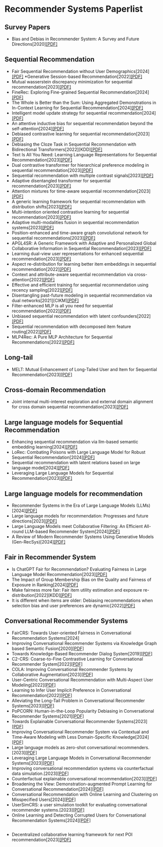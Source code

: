# Recommender Systems Paperlist

## Survey Papers
* Bias and Debias in Recommender System: A Survey and Future Directions[2020][[PDF]](https://dl.acm.org/doi/pdf/10.1145/3564284)
## Sequential Recommendation
* Fair Sequential Recommendation without User Demographics[2024][[PDF]](https://dl.acm.org/doi/pdf/10.1145/3626772.3657703)
*Generative Session-based Recommendation[2022][[PDF]](https://dl.acm.org/doi/pdf/10.1145/3485447.3512095)
* Mutual wasserstein discrepancy minimization for sequential recommendation[2023][[PDF]](https://dl.acm.org/doi/pdf/10.1145/3543507.3583529)
* FineRec: Exploring Fine-grained Sequential Recommendation[2024][[PDF]](https://dl.acm.org/doi/pdf/10.1145/3626772.3657761)
* The Whole is Better than the Sum: Using Aggregated Demonstrations in In-Context Learning for Sequential Recommendation[2024][[PDF]](https://arxiv.org/pdf/2403.10135)
* Intelligent model update strategy for sequential recommendation[2024][[PDF]](https://dl.acm.org/doi/pdf/10.1145/3589334.3645316)
* An attentive inductive bias for sequential recommendation beyond the self-attention[2024][[PDF]](https://ojs.aaai.org/index.php/AAAI/article/view/28747/29438)
* Debiased contrastive learning for sequential recommendation[2023][[PDF]](https://dl.acm.org/doi/pdf/10.1145/3543507.3583361)
* Debiasing the Cloze Task in Sequential Recommendation with Bidirectional Transformers[2022][KDD][[PDF]](https://dl.acm.org/doi/pdf/10.1145/3534678.3539430)
* Text Is All You Need: Learning Language Representations for Sequential Recommendation[2023][[PDF]](https://dl.acm.org/doi/pdf/10.1145/3580305.3599519)
* Dual contrastive transformer for hierarchical preference modeling in sequential recommendation[2023][[PDF]](https://dl.acm.org/doi/pdf/10.1145/3539618.3591672)
* Sequential recommendation with multiple contrast signals[2023][[PDF]](https://dl.acm.org/doi/pdf/10.1145/3522673)
* Adaptive disentangled transformer for sequential recommendation[2023][[PDF]](https://dl.acm.org/doi/pdf/10.1145/3580305.3599253)
* Attention mixtures for time-aware sequential recommendation[2023][[PDF]](https://dl.acm.org/doi/pdf/10.1145/3539618.3591951)
* A generic learning framework for sequential recommendation with distribution shifts[2023][[PDF]](https://dl.acm.org/doi/pdf/10.1145/3539618.3591624)
* Multi-intention oriented contrastive learning for sequential recommendation[2023][[PDF]](https://dl.acm.org/doi/pdf/10.1145/3539597.3570411)
* Adaptive multi-modalities fusion in sequential recommendation systems[2023][[PDF]](https://dl.acm.org/doi/pdf/10.1145/3583780.3614775)
* Position-enhanced and time-aware graph convolutional network for sequential recommendations[2023][[PDF]](https://dl.acm.org/doi/pdf/10.1145/3511700)
* APGL4SR: A Generic Framework with Adaptive and Personalized Global Collaborative Information in Sequential Recommendation[2023][[PDF]](https://dl.acm.org/doi/pdf/10.1145/3583780.3614781)
* Learning dual-view user representations for enhanced sequential recommendation[2023][[PDF]](https://dl.acm.org/doi/pdf/10.1145/3572028)
* Aspect re-distribution for learning better item embeddings in sequential recommendation[2022][[PDF]](https://dl.acm.org/doi/pdf/10.1145/3523227.3546764)
* Context and attribute-aware sequential recommendation via cross-attention[2022][[PDF]](https://dl.acm.org/doi/pdf/10.1145/3523227.3546777)
* Effective and efficient training for sequential recommendation using recency sampling[2022][[PDF]](https://dl.acm.org/doi/pdf/10.1145/3523227.3546785)
* Disentangling past-future modeling in sequential recommendation via dual networks[2021][CIKM][[PDF]](https://dl.acm.org/doi/pdf/10.1145/3511808.3557289)
* Filter-enhanced MLP is all you need for sequential recommendation[2022][[PDF]](https://dl.acm.org/doi/pdf/10.1145/3488560.3498375)
* Unbiased sequential recommendation with latent confounders[2022][[PDF]](https://dl.acm.org/doi/pdf/10.1145/3485447.3512092)
* Sequential recommendation with decomposed item feature routing[2022][[PDF]](https://dl.acm.org/doi/pdf/10.1145/3485447.3512101)
* MLP4Rec: A Pure MLP Architecture for Sequential Recommendations[2022][[PDF]](https://arxiv.org/pdf/2204.11510)
## Long-tail
* MELT: Mutual Enhancement of Long-Tailed User and Item for Sequential Recommendation[2023][[PDF]](https://dl.acm.org/doi/pdf/10.1145/3539618.3591725)
## Cross-domain Recommendation
* Joint internal multi-interest exploration and external domain alignment for cross domain sequential recommendation[2023][[PDF]](https://dl.acm.org/doi/pdf/10.1145/3543507.3583366)
  
## Large language models for Sequential Recommendation
* Enhancing sequential recommendation via llm-based semantic embedding learning[2024][[PDF]](https://dl.acm.org/doi/pdf/10.1145/3589335.3648307)
* LoRec: Combating Poisons with Large Language Model for Robust Sequential Recommendation[2024][[PDF]](https://dl.acm.org/doi/pdf/10.1145/3626772.3657684)
* Sequential recommendation with latent relations based on large language model[2024][[PDF]](https://dl.acm.org/doi/pdf/10.1145/3626772.3657762)
* Leveraging Large Language Models for Sequential Recommendation[2023][[PDF]](https://dl.acm.org/doi/pdf/10.1145/3604915.3610639)
## Large language models for recommendation
* Recommender Systems in the Era of Large Language Models (LLMs)[2024][[PDF]](https://arxiv.org/pdf/2307.02046)
* Large language models for recommendation: Progresses and future directions[2023][[PDF]](https://dl.acm.org/doi/pdf/10.1145/3624918.3629550)
* Large Language Models meet Collaborative Filtering: An Efficient All-round LLM-based Recommender System[2024][[PDF]](https://dl.acm.org/doi/pdf/10.1145/3637528.3671931)
* A Review of Modern Recommender Systems Using Generative Models (Gen-RecSys)[2024][[PDF]](https://dl.acm.org/doi/pdf/10.1145/3637528.3671474)
## Fair in Recommender System
* Is ChatGPT Fair for Recommendation? Evaluating Fairness in Large Language Model Recommendation[2023][[PDF]](https://dl.acm.org/doi/pdf/10.1145/3604915.3608860)
* The Impact of Group Membership Bias on the Quality and Fairness of Exposure in Ranking[2024][[PDF]](https://dl.acm.org/doi/pdf/10.1145/3626772.3657752)
* Make fairness more fair: Fair item utility estimation and exposure re-distribution[2022][KDD][[PDF]](https://dl.acm.org/doi/pdf/10.1145/3534678.3539354)
* It is different when items are older: Debiasing recommendations when selection bias and user preferences are dynamic[2022][[PDF]](https://dl.acm.org/doi/pdf/10.1145/3488560.3498375)
## Conversational Recommender Systems
* FairCRS: Towards User-oriented Fairness in Conversational Recommendation Systems[2024]
* Improving Conversational Recommender Systems via Knowledge Graph based Semantic Fusion[2020][[PDF]](https://dl.acm.org/doi/pdf/10.1145/3394486.3403143)
* Towards Knowledge-Based Recommender Dialog System[2019][[PDF]](https://arxiv.org/pdf/1908.05391)
* C2-CRS: Coarse-to-Fine Contrastive Learning for Conversational Recommender System[2022][[PDF]](https://dl.acm.org/doi/pdf/10.1145/3488560.3498514)
* COLA: Improving Conversational Recommender Systems by Collaborative Augmentation[2023][[PDF]](https://ojs.aaai.org/index.php/AAAI/article/download/25567/25339)
* User-Centric Conversational Recommendation with Multi-Aspect User Modeling[2022][[PDF]](https://dl.acm.org/doi/pdf/10.1145/3477495.3532074)
* Learning to Infer User Implicit Preference in Conversational Recommendation[2022][[PDF]](https://dl.acm.org/doi/pdf/10.1145/3477495.3531844)
* Alleviating the Long-Tail Problem in Conversational Recommender Systems[2023][[PDF]](https://dl.acm.org/doi/pdf/10.1145/3604915.3608812)
* PoPCORN: Human-in-the-Loop Popularity Debiasing in Conversational Recommender Systems[2021][[PDF]](https://dl.acm.org/doi/pdf/10.1145/3459637.3482461)
* Towards Explainable Conversational Recommender Systems[2023][[PDF]](https://dl.acm.org/doi/pdf/10.1145/3539618.3591884)
* Improving Conversational Recommender System via Contextual and Time-Aware Modeling with Less Domain-Specific Knowledge[2024][[PDF]](https://arxiv.org/pdf/2209.11386)
* Large language models as zero-shot conversational recommenders.[2023][[PDF]](https://dl.acm.org/doi/pdf/10.1145/3583780.3614949)
* Leveraging Large Language Models in Conversational Recommender Systems[2023][[PDF]](https://arxiv.org/pdf/2305.07961)
* Improving conversational recommendation systems via counterfactual data simulation.[2023][[PDF]](https://dl.acm.org/doi/pdf/10.1145/3580305.3599387)
* Counterfactual explainable conversational recommendation[2023][[PDF]](https://ieeexplore.ieee.org/stamp/stamp.jsp?tp=&arnumber=10273224)
* Broadening the View: Demonstration-augmented Prompt Learning for Conversational Recommendation[2024][[PDF]](https://dl.acm.org/doi/pdf/10.1145/3626772.3657755)
* Conversational Recommendation with Online Learning and Clustering on Misspecified Users[2024][[PDF]](https://ieeexplore.ieee.org/stamp/stamp.jsp?tp=&arnumber=10586787)
* UserSimCRS: a user simulation toolkit for evaluating conversational recommender systems.[2023][[PDF]](https://dl.acm.org/doi/pdf/10.1145/3539597.3573029)
* Online Learning and Detecting Corrupted Users for Conversational Recommendation Systems[2024][[PDF]](https://ieeexplore.ieee.org/iel8/69/4358933/10643701.pdf)
## #
* Decentralized collaborative learning framework for next POI recommendation[2023][[PDF]](https://dl.acm.org/doi/pdf/10.1145/3555374)
